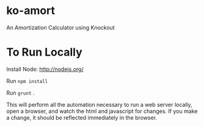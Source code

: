 ko-amort
========

An Amortization Calculator using Knockout

To Run Locally
========

Install Node: http://nodejs.org/

Run `npm install`

Run `grunt` . 

This will perform all the automation necessary to run a web server locally, open a browser, and watch the html and javascript for changes. If you make a change, it should be reflected immediately in the browser.
